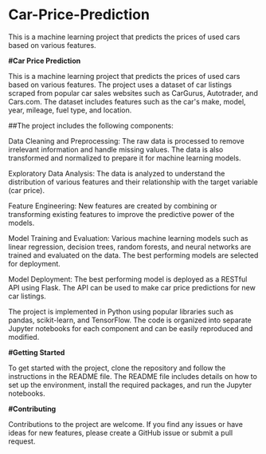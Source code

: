 # Car-Price-Prediction
This is a machine learning project that predicts the prices of used cars based on various features.

**#Car Price Prediction**


This is a machine learning project that predicts the prices of used cars based on various features. The project uses a dataset of car listings scraped from popular car sales websites such as CarGurus, Autotrader, and Cars.com. The dataset includes features such as the car's make, model, year, mileage, fuel type, and location.

##The project includes the following components:

Data Cleaning and Preprocessing: The raw data is processed to remove irrelevant information and handle missing values. The data is also transformed and normalized to prepare it for machine learning models.

Exploratory Data Analysis: The data is analyzed to understand the distribution of various features and their relationship with the target variable (car price).

Feature Engineering: New features are created by combining or transforming existing features to improve the predictive power of the models.

Model Training and Evaluation: Various machine learning models such as linear regression, decision trees, random forests, and neural networks are trained and evaluated on the data. The best performing models are selected for deployment.

Model Deployment: The best performing model is deployed as a RESTful API using Flask. The API can be used to make car price predictions for new car listings.

The project is implemented in Python using popular libraries such as pandas, scikit-learn, and TensorFlow. The code is organized into separate Jupyter notebooks for each component and can be easily reproduced and modified.

**#Getting Started**

To get started with the project, clone the repository and follow the instructions in the README file. The README file includes details on how to set up the environment, install the required packages, and run the Jupyter notebooks.

**#Contributing**

Contributions to the project are welcome. If you find any issues or have ideas for new features, please create a GitHub issue or submit a pull request.




